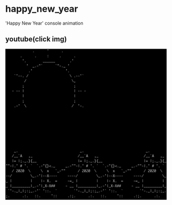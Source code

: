 # happy_new_year
'Happy New Year' console animation 

## youtube(click img)
[![video](https://github.com/CafeM0ca/happy_new_year/blob/master/img.png?raw=true)](https://youtu.be/Sp9D07YvB8g)
